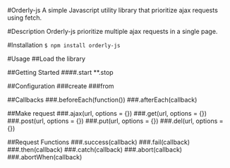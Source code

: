 #Orderly-js
A simple Javascript utility library that prioritize ajax requests using fetch.

#Description
Orderly-js prioritize multiple ajax requests in a single page.

#Installation
`$ npm install orderly-js`

#Usage
##Load the library

##Getting Started
####.start
**.stop

##Configuration
###create
###from

##Callbacks
###.beforeEach(function())
###.afterEach(callback)

##Make request
###.ajax(url, options = {})
###.get(url, options = {})
###.post(url, options = {})
###.put(url, options = {})
###.del(url, options = {})

##Request Functions
###.success(callback)
###.fail(callback) 
###.then(callback)
###.catch(callback)
###.abort(callback) 
###.abortWhen(callback)
